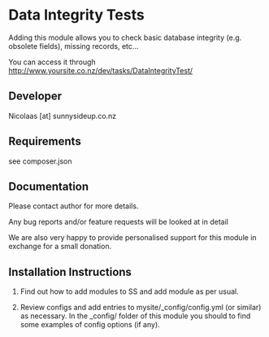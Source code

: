 
Data Integrity Tests
================================================================================


Adding this module allows you to check basic
database integrity (e.g. obsolete fields), missing
records, etc...

You can access it through
http://www.yoursite.co.nz/dev/tasks/DataIntegrityTest/


Developer
-----------------------------------------------
Nicolaas [at] sunnysideup.co.nz


Requirements
-----------------------------------------------
see composer.json


Documentation
-----------------------------------------------
Please contact author for more details.

Any bug reports and/or feature requests will be
looked at in detail

We are also very happy to provide personalised support
for this module in exchange for a small donation.


Installation Instructions
-----------------------------------------------
1. Find out how to add modules to SS and add module as per usual.

2. Review configs and add entries to mysite/_config/config.yml
(or similar) as necessary.
In the _config/ folder of this module
you should to find some examples of config options (if any).
